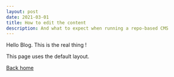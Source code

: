 ```yaml
---
layout: post
date: 2021-03-01
title: How to edit the content
description: And what to expect when running a repo-based CMS
---
```


Hello Blog. This is the real thing !

This page uses the default layout.

[Back home](/)
